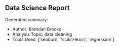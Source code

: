 ## Data Science Report

Generated summary:

- Author: Brendan Brooks
- Analysis Topic: data cleaning
- Tools Used: ['seaborn', 'scikit-learn', 'regression']
